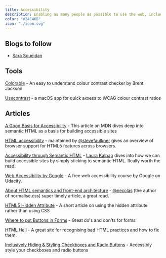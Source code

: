 ```yaml
---
title: Accessibility
description: Enabling as many people as possible to use the web, including those with limited abilities. For people with disabilities, accessibility makes things possible.
color: "#24C46B"
icon: "./icon.svg"
---
```


## Blogs to follow

- [Sara Soueidan](https://www.sarasoueidan.com/blog/)

## Tools

[Colorable](https://colorable.jxnblk.com/) - An easy to understand colour contrast checker by Brent Jackson

[Usecontrast](https://usecontrast.com/) - a macOS app for quick axxess to WCAG colour contrast ratios

## Articles

[A Good Basis for Accessibility](https://developer.mozilla.org/en-US/docs/Learn/Accessibility/HTML) - This article on MDN dives deep into semantic HTML as a basis for building accessible sites

[HTML accessibility](https://www.html5accessibility.com/) - maintained by [@stevefaulkner](https://twitter.com/stevefaulkner) gives an overview of browser support for HTML5 features across browsers.

[Accessibility through Semantic HTML](https://24ways.org/2017/accessibility-through-semantic-html/) - [Laura Kalbag](https://twitter.com/LauraKalbag) dives into how we can build accessible sites by simply sticking to semantic HTML. Really worth the read.

[Web Accessibility by Google](https://www.udacity.com/course/web-accessibility--ud891) - A free web accessibility course by Google on Udacity.

[About HTML semantics and front-end architecture](http://nicolasgallagher.com/about-html-semantics-front-end-architecture/) - [@necolas](https://twitter.com/necolas) (the author of normalise.css) super timely article, a great read.

[HTML5 Hidden Attribute](https://davidwalsh.name/html5-hidden) - A short article on using the hidden attribute rather than using CSS

[Where to put Buttons in Forms](https://adamsilver.io/articles/where-to-put-buttons-in-forms/) - Great do's and don'ts for forms

[HTML Hell](https://www.htmhell.dev/) - A great site for recognising bad HTML practices and how to fix them.

[Inclusively Hiding & Styling Checkboxes and Radio Buttons](https://www.sarasoueidan.com/blog/inclusively-hiding-and-styling-checkboxes-and-radio-buttons) - Accessibly style your checkboxes and radio buttons
